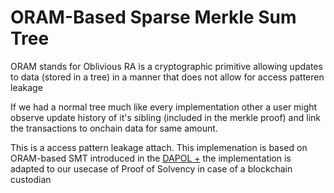 # ORAM-Based Sparse Merkle Sum Tree

ORAM stands for Oblivious RA is a cryptographic primitive allowing updates to
data (stored in a tree) in a manner that does not allow for access patteren leakage

If we had a normal tree much like every implementation other a user might observe update history of it's sibling (included in the merkle proof) and link the transactions to onchain data for same amount.

This is a access pattern leakage attach. This implemenation is based on ORAM-based SMT introduced in the [DAPOL +](https://eprint.iacr.org/2021/1350.pdf) the implementation is adapted to our usecase of Proof of Solvency in case of a blockchain custodian
